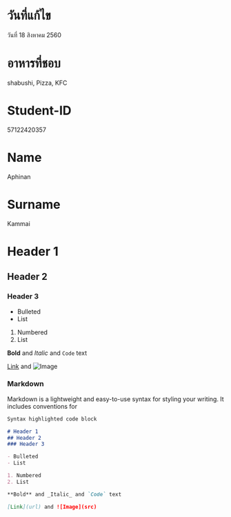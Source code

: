 ﻿
# วันที่แก้ไข
วันที่ 18 สิงหาคม 2560

# อาหารที่ชอบ
shabushi, Pizza, KFC

# Student-ID
57122420357
# Name
Aphinan
# Surname
Kammai

# Header 1
## Header 2
### Header 3

- Bulleted
- List

1. Numbered
2. List

**Bold** and _Italic_ and `Code` text

[Link](url) and ![Image](src)

### Markdown

Markdown is a lightweight and easy-to-use syntax for styling your writing. It includes conventions for

```markdown
Syntax highlighted code block

# Header 1
## Header 2
### Header 3

- Bulleted
- List

1. Numbered
2. List

**Bold** and _Italic_ and `Code` text

[Link](url) and ![Image](src)
